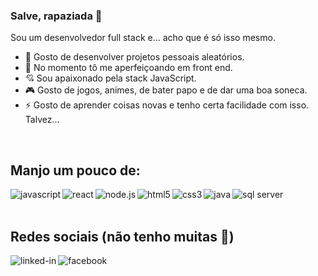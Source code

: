 ### Salve, rapaziada 🤙
Sou um desenvolvedor full stack e... acho que é só isso mesmo.

- 🔭 Gosto de desenvolver projetos pessoais aleatórios.
- 🌱 No momento tô me aperfeiçoando em front end.
- 💘 Sou apaixonado pela stack JavaScript.
- 🎮 Gosto de jogos, animes, de bater papo e de dar uma boa soneca.
- ⚡ Gosto de aprender coisas novas e tenho certa facilidade com isso. Talvez...

<br>

## Manjo um pouco de:
<img align="left" alt="javascript" src="https://img.shields.io/badge/-javascript-F7DF1E?logo=javascript&logoColor=3e3e3e&style=for-the-badge" />

<img align="left" alt="react" src="https://img.shields.io/badge/react%20-%2320232a.svg?&style=for-the-badge&logo=react&logoColor=%2361DAFB" />

<img align="left" alt="node.js" src="https://img.shields.io/badge/-node.js-339933?logo=node.js&logoColor=white&style=for-the-badge" />

<img align="left" alt="html5" src="https://img.shields.io/badge/-html5-E34F26?logo=html5&logoColor=white&style=for-the-badge" />

<img align="left" alt="css3" src="https://img.shields.io/badge/-css3-1572B6?logo=css3&logoColor=white&style=for-the-badge" />

<img align="left" alt="java" src="https://img.shields.io/badge/-java-007396?logo=java&logoColor=white&style=for-the-badge" />

<img align="left" alt="sql server" src="https://img.shields.io/badge/-sql-2b2b2b?logo=microsoft-sql-server&logoColor=CC2927&style=for-the-badge" />
<!--
<br>
<img align="left" alt="git" src="https://img.shields.io/badge/-git-F05032?logo=git&logoColor=white&style=for-the-badge" />
-->

<br>
<br>

## Redes sociais (não tenho muitas 🤭)
[<img align="left" alt="linked-in" src="https://img.shields.io/badge/linkedin-%230077B5.svg?&style=for-the-badge&logo=linkedin&logoColor=white" />](https://www.linkedin.com/in/matheus-f-nascimento/)

[<img align="left" alt="facebook" src="https://img.shields.io/badge/facebook-%231877F2.svg?&style=for-the-badge&logo=facebook&logoColor=white" />](https://www.facebook.com/matheus.ferreiradonascimento/)

<br>

<!--
**Scalibacon/Scalibacon** is a ✨ _special_ ✨ repository because its `README.md` (this file) appears on your GitHub profile.

Here are some ideas to get you started:

- 🔭 I’m currently working on ...
- 🌱 I’m currently learning ...
- 👯 I’m looking to collaborate on ...
- 🤔 I’m looking for help with ...
- 💬 Ask me about ...
- 📫 How to reach me: ...
- 😄 Pronouns: ...
- ⚡ Fun fact: ...
-->
